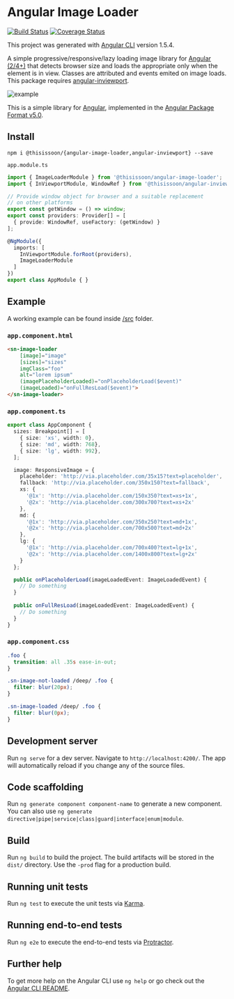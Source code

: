 # Angular Image Loader
[![Build Status][travis-badge]][travis-badge-url]
[![Coverage Status][coveralls-badge]][coveralls-badge-url]

This project was generated with [Angular CLI](https://github.com/angular/angular-cli) version 1.5.4.

A simple progressive/responsive/lazy loading image library for [Angular (2/4+)][angular] that detects browser size and loads the appropriate only when the element is in view. Classes are attributed and events emited on image loads. This package requires [angular-inviewport][angular-inviewport].

<img src="https://raw.githubusercontent.com/thisissoon/angular-image-loader/master/src/assets/example.gif" alt="example">

This is a simple library for [Angular][angular], implemented in the [Angular Package Format v5.0](https://docs.google.com/document/d/1CZC2rcpxffTDfRDs6p1cfbmKNLA6x5O-NtkJglDaBVs/edit#heading=h.k0mh3o8u5hx).


## Install

`npm i @thisissoon/{angular-image-loader,angular-inviewport} --save`

`app.module.ts`
```ts
import { ImageLoaderModule } from '@thisissoon/angular-image-loader';
import { InViewportModule, WindowRef } from '@thisissoon/angular-inviewport';

// Provide window object for browser and a suitable replacement
// on other platforms
export const getWindow = () => window;
export const providers: Provider[] = [
  { provide: WindowRef, useFactory: (getWindow) }
];

@NgModule({
  imports: [
    InViewportModule.forRoot(providers),
    ImageLoaderModule
  ]
})
export class AppModule { }
```


## Example

A working example can be found inside [/src](https://github.com/thisissoon/angular-image-loader/tree/master/src) folder.

### `app.component.html`

```html
<sn-image-loader 
	[image]="image"
	[sizes]="sizes"
	imgClass="foo"
	alt="lorem ipsum"
	(imagePlaceholderLoaded)="onPlaceholderLoad($event)"
	(imageLoaded)="onFullResLoad($event)">
</sn-image-loader>
```

### `app.component.ts`

```ts
export class AppComponent {
  sizes: Breakpoint[] = [
    { size: 'xs', width: 0},
    { size: 'md', width: 768},
    { size: 'lg', width: 992},
  ];

  image: ResponsiveImage = {
    placeholder: 'http://via.placeholder.com/35x15?text=placeholder',
    fallback: 'http://via.placeholder.com/350x150?text=fallback',
    xs: {
      '@1x': 'http://via.placeholder.com/150x350?text=xs+1x',
      '@2x': 'http://via.placeholder.com/300x700?text=xs+2x'
    },
    md: {
      '@1x': 'http://via.placeholder.com/350x250?text=md+1x',
      '@2x': 'http://via.placeholder.com/700x500?text=md+2x'
    },
    lg: {
      '@1x': 'http://via.placeholder.com/700x400?text=lg+1x',
      '@2x': 'http://via.placeholder.com/1400x800?text=lg+2x'
    }
  };

  public onPlaceholderLoad(imageLoadedEvent: ImageLoadedEvent) {
    // Do something
  }
  
  public onFullResLoad(imageLoadedEvent: ImageLoadedEvent) {
    // Do something
  }
}
```

### `app.component.css`

```css
.foo {
  transition: all .35s ease-in-out;
}

.sn-image-not-loaded /deep/ .foo {
  filter: blur(20px);
}

.sn-image-loaded /deep/ .foo {
  filter: blur(0px);
}
```


## Development server

Run `ng serve` for a dev server. Navigate to `http://localhost:4200/`. The app will automatically reload if you change any of the source files.

## Code scaffolding

Run `ng generate component component-name` to generate a new component. You can also use `ng generate directive|pipe|service|class|guard|interface|enum|module`.

## Build

Run `ng build` to build the project. The build artifacts will be stored in the `dist/` directory. Use the `-prod` flag for a production build.

## Running unit tests

Run `ng test` to execute the unit tests via [Karma](https://karma-runner.github.io).

## Running end-to-end tests

Run `ng e2e` to execute the end-to-end tests via [Protractor](http://www.protractortest.org/).

## Further help

To get more help on the Angular CLI use `ng help` or go check out the [Angular CLI README](https://github.com/angular/angular-cli/blob/master/README.md).


[travis-badge]: https://travis-ci.org/thisissoon/angular-image-loader.svg?branch=master
[travis-badge-url]: https://travis-ci.org/thisissoon/angular-image-loader
[coveralls-badge]: https://coveralls.io/repos/github/thisissoon/angular-image-loader/badge.svg?branch=master
[coveralls-badge-url]: https://coveralls.io/github/thisissoon/angular-image-loader?branch=master
[angular]: https://angular.io/
[angular-inviewport]: https://github.com/thisissoon/angular-inviewport
